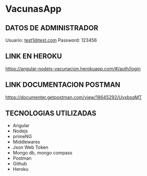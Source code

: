 # VacunasApp


## DATOS DE ADMINISTRADOR
Usuario: test1@test.com
Password: 123456


## LINK EN HEROKU
https://angular-nodejs-vacunacion.herokuapp.com/#/auth/login

## LINK DOCUMENTACION POSTMAN
https://documenter.getpostman.com/view/18645292/UyxbsqMT

## TECNOLOGIAS UTILIZADAS
- Angular
- Nodejs
- primeNG
- Middlewares
- Json Web Token
- Mongo db, mongo compass
- Postman
- Github
- Heroku
